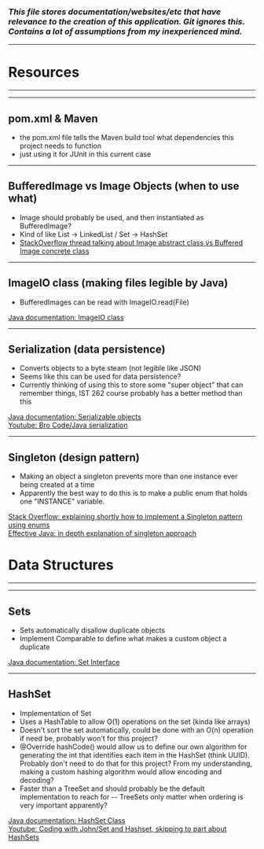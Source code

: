 ### *This file stores documentation/websites/etc that have relevance to the creation of this application. Git ignores this. Contains a lot of assumptions from my inexperienced mind.*
<hr>

# **Resources**
<hr><hr>

## pom.xml & Maven
- the pom.xml file tells the Maven build tool what dependencies this project needs to function
- just using it for JUnit in this current case

<hr>

## BufferedImage vs Image Objects (when to use what)
- Image should probably be used, and then instantiated as BufferedImage?
- Kind of like List -> LinkedList / Set -> HashSet
- [StackOverflow thread talking about Image abstract class vs Buffered Image concrete class](https://stackoverflow.com/questions/3944825/difference-between-the-image-and-bufferedimage-in-java)<br>

<hr>

## ImageIO class (making files legible by Java)
- BufferedImages can be read with ImageIO.read(File)

[Java documentation: ImageIO class](https://docs.oracle.com/javase/8/docs/api/javax/imageio/ImageIO.html)<br>

<hr>

## Serialization (data persistence)
- Converts objects to a byte steam (not legible like JSON)
- Seems like this can be used for data persistence?
- Currently thinking of using this to store some "super object" that can remember things, IST 262 course probably has a better method than this

[Java documentation: Serializable objects](https://docs.oracle.com/javase/tutorial/jndi/objects/serial.html)<br>
[Youtube: Bro Code/Java serialization](https://www.youtube.com/watch?v=DfbFTVNfkeI)

<hr>

## Singleton (design pattern)
- Making an object a singleton prevents more than one instance ever being created at a time
- Apparently the best way to do this is to make a public enum that holds one "INSTANCE" variable. 

[Stack Overflow: explaining shortly how to implement a Singleton pattern using enums](https://stackoverflow.com/questions/70689/what-is-an-efficient-way-to-implement-a-singleton-pattern-in-java)<br>
[Effective Java: in depth explanation of singleton approach](https://drdobbs.com/jvm/creating-and-destroying-java-objects-par/208403883?pgno=3)<br>

# **Data Structures**
<hr><hr>

## Sets
- Sets automatically disallow duplicate objects
- Implement Comparable to define what makes a custom object a duplicate

[Java documentation: Set Interface](https://docs.oracle.com/javase/8/docs/api/java/util/Set.html)<br>

<hr>

## HashSet
- Implementation of Set
- Uses a HashTable to allow O(1) operations on the set (kinda like arrays)
- Doesn't sort the set automatically, could be done with an O(n) operation if need be, probably won't for this project?
- @Override hashCode() would allow us to define our own algorithm for generating the int that identifies each item in the HashSet (think UUID). Probably don't need to do that for this project? From my understanding, making a custom hashing algorithm would allow encoding and decoding?
- Faster than a TreeSet and should probably be the default implementation to reach for -- TreeSets only matter when ordering is very important apparently?

[Java documentation: HashSet Class](https://docs.oracle.com/javase/8/docs/api/java/util/HashSet.html)<br>
[Youtube: Coding with John/Set and Hashset, skipping to part about HashSets](https://youtu.be/QvHBHuuddYk?si=xd71ry5H10Fgrukb&t=990)<br>